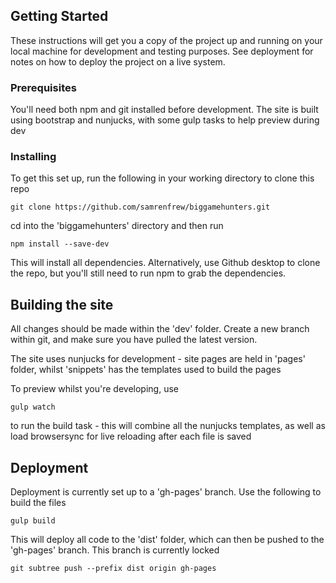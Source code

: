 ## Getting Started

These instructions will get you a copy of the project up and running on your local machine for development and testing purposes. See deployment for notes on how to deploy the project on a live system.

### Prerequisites

You'll need both npm and git installed before development. The site is built using bootstrap and nunjucks, with some gulp tasks to help preview during dev

### Installing

To get this set up, run the following in your working directory to clone this repo

```
git clone https://github.com/samrenfrew/biggamehunters.git
```

cd into the 'biggamehunters' directory and then run

```
npm install --save-dev
```

This will install all dependencies. Alternatively, use Github desktop to clone the repo, but you'll still need to run npm to grab the dependencies.

## Building the site

All changes should be made within the 'dev' folder. Create a new branch within git, and make sure you have pulled the latest version.

The site uses nunjucks for development - site pages are held in 'pages' folder, whilst 'snippets' has the templates used to build the pages

To preview whilst you're developing, use
```
gulp watch
```
to run the build task - this will combine all the nunjucks templates, as well as load browsersync for live reloading after each file is saved

## Deployment

Deployment is currently set up to a 'gh-pages' branch. Use the following to build the files
```
gulp build
```
This will deploy all code to the 'dist' folder, which can then be pushed to the 'gh-pages' branch. This branch is currently locked

```
git subtree push --prefix dist origin gh-pages
```
